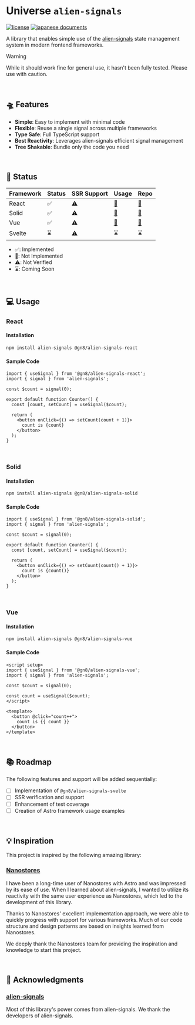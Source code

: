 # Universe `alien-signals`

[![license](https://img.shields.io/github/license/gn8-ai/universe-alien-signals)](https://github.com/gn8-ai/universe-alien-signals/blob/main/LICENSE.md)
[![japanese documents](https://img.shields.io/badge/documents-Japanese-blue)](README.ja.md)

A library that enables simple use of the [alien-signals](https://github.com/stackblitz/alien-signals) state management system in modern frontend frameworks.

> [!WARNING]
> While it should work fine for general use, it hasn't been fully tested. Please use with caution.

<br />

## 🛸 Features

- **Simple**: Easy to implement with minimal code
- **Flexible**: Reuse a single signal across multiple frameworks
- **Type Safe**: Full TypeScript support
- **Best Reactivity**: Leverages alien-signals efficient signal management
- **Tree Shakable**: Bundle only the code you need

<br />

## 🔌 Status

| Framework | Status | SSR Support | Usage        | Repo                              |
| --------- | ------ | ----------- | ------------ | --------------------------------- |
| React     | ✅     | ⚠️          | [🔗](#react) | [🔗](./@libs/alien-signals-react) |
| Solid     | ✅     | ⚠️          | [🔗](#solid) | [🔗](./@libs/alien-signals-solid) |
| Vue       | ✅     | ⚠️          | [🔗](#vue)   | [🔗](./@libs/alien-signals-vue)   |
| Svelte    | ⌛️     | ⚠️          | ⌛️           | ⌛️                                |

- ✅: Implemented
- 🛑: Not Implemented
- ⚠️: Not Verified
- ⌛️: Coming Soon

<br />

## 💻 Usage

### React

#### Installation

```sh
npm install alien-signals @gn8/alien-signals-react
```

#### Sample Code

<!-- prettier-ignore -->
```tsx
import { useSignal } from '@gn8/alien-signals-react';
import { signal } from 'alien-signals';

const $count = signal(0);

export default function Counter() {
  const [count, setCount] = useSignal($count);

  return (
    <button onClick={() => setCount(count + 1)}>
      count is {count}
    </button>
  );
}
```

<br />

### Solid

#### Installation

```sh
npm install alien-signals @gn8/alien-signals-solid
```

#### Sample Code

<!-- prettier-ignore -->
```tsx
import { useSignal } from '@gn8/alien-signals-solid';
import { signal } from 'alien-signals';

const $count = signal(0);

export default function Counter() {
  const [count, setCount] = useSignal($count);

  return (
    <button onClick={() => setCount(count() + 1)}>
      count is {count()}
    </button>
  );
}
```

<br />

### Vue

#### Installation

```sh
npm install alien-signals @gn8/alien-signals-vue
```

#### Sample Code

<!-- prettier-ignore -->
```vue
<script setup>
import { useSignal } from '@gn8/alien-signals-vue';
import { signal } from 'alien-signals';

const $count = signal(0);

const count = useSignal($count);
</script>

<template>
  <button @click="count++">
    count is {{ count }}
  </button>
</template>
```

<br />

## 📚 Roadmap

The following features and support will be added sequentially:

- [ ] Implementation of `@gn8/alien-signals-svelte`
- [ ] SSR verification and support
- [ ] Enhancement of test coverage
- [ ] Creation of Astro framework usage examples

<br />

## 💡 Inspiration

This project is inspired by the following amazing library:

### [Nanostores](https://github.com/nanostores/nanostores)

I have been a long-time user of Nanostores with Astro and was impressed by its ease of use. When I learned about alien-signals, I wanted to utilize its reactivity with the same user experience as Nanostores, which led to the development of this library.

Thanks to Nanostores' excellent implementation approach, we were able to quickly progress with support for various frameworks. Much of our code structure and design patterns are based on insights learned from Nanostores.

We deeply thank the Nanostores team for providing the inspiration and knowledge to start this project.

<br />

## 🎉 Acknowledgments

### [alien-signals](https://github.com/stackblitz/alien-signals)

Most of this library's power comes from alien-signals.
We thank the developers of alien-signals.
